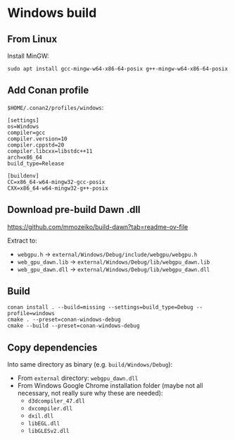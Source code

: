 # Windows build

## From Linux
Install MinGW:
```shell
sudo apt install gcc-mingw-w64-x86-64-posix g++-mingw-w64-x86-64-posix
```

## Add Conan profile
`$HOME/.conan2/profiles/windows`:
```
[settings]
os=Windows
compiler=gcc
compiler.version=10
compiler.cppstd=20
compiler.libcxx=libstdc++11
arch=x86_64
build_type=Release

[buildenv]
CC=x86_64-w64-mingw32-gcc-posix
CXX=x86_64-w64-mingw32-g++-posix
```

## Download pre-build Dawn .dll
https://github.com/mmozeiko/build-dawn?tab=readme-ov-file

Extract to:
* `webgpu.h` -> `external/Windows/Debug/include/webgpu/webgpu.h`
* `web_gpu_dawn.lib` -> `external/Windows/Debug/lib/webgpu_dawn.lib`
* `web_gpu_dawn.dll` -> `external/Windows/Debug/lib/webgpu_dawn.dll`

## Build
```shell
conan install . --build=missing --settings=build_type=Debug --profile=windows
cmake . --preset=conan-windows-debug
cmake --build --preset=conan-windows-debug
```

## Copy dependencies
Into same directory as binary (e.g. `build/Windows/Debug`):
* From `external` directory: `webgpu_dawn.dll`
* From Windows Google Chrome installation folder (maybe not all necessary, not really sure why these are needed):
  * `d3dcompiler_47.dll`
  * `dxcompiler.dll`
  * `dxil.dll`
  * `libEGL.dll`
  * `libGLESv2.dll`
